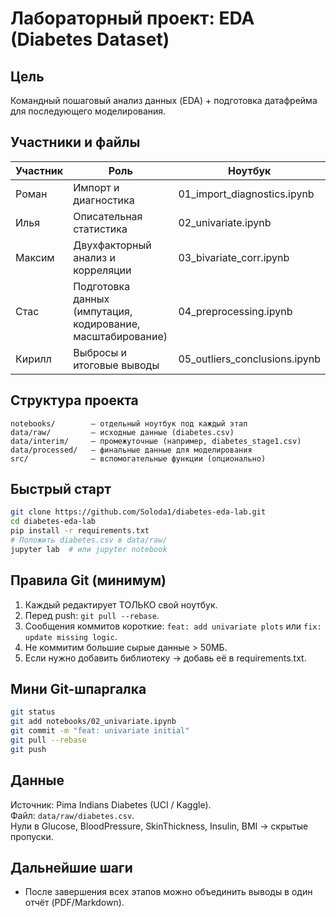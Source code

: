 # Лабораторный проект: EDA (Diabetes Dataset)

## Цель
Командный пошаговый анализ данных (EDA) + подготовка датафрейма для последующего моделирования.

## Участники и файлы
| Участник | Роль | Ноутбук |
|----------|------|---------|
| Роман | Импорт и диагностика | 01_import_diagnostics.ipynb |
| Илья | Описательная статистика | 02_univariate.ipynb |
| Максим | Двухфакторный анализ и корреляции | 03_bivariate_corr.ipynb |
| Стас | Подготовка данных (импутация, кодирование, масштабирование) | 04_preprocessing.ipynb |
| Кирилл | Выбросы и итоговые выводы | 05_outliers_conclusions.ipynb |

## Структура проекта
```
notebooks/        — отдельный ноутбук под каждый этап  
data/raw/         — исходные данные (diabetes.csv)  
data/interim/     — промежуточные (например, diabetes_stage1.csv)  
data/processed/   — финальные данные для моделирования  
src/              — вспомогательные функции (опционально)  
```

## Быстрый старт
```bash
git clone https://github.com/Soloda1/diabetes-eda-lab.git
cd diabetes-eda-lab
pip install -r requirements.txt
# Положить diabetes.csv в data/raw/
jupyter lab  # или jupyter notebook
```

## Правила Git (минимум)
1. Каждый редактирует ТОЛЬКО свой ноутбук.  
2. Перед push: `git pull --rebase`.  
3. Сообщения коммитов короткие: `feat: add univariate plots` или `fix: update missing logic`.  
4. Не коммитим большие сырые данные > 50МБ.  
5. Если нужно добавить библиотеку → добавь её в requirements.txt.

## Мини Git-шпаргалка
```bash
git status
git add notebooks/02_univariate.ipynb
git commit -m "feat: univariate initial"
git pull --rebase
git push
```

## Данные
Источник: Pima Indians Diabetes (UCI / Kaggle).  
Файл: `data/raw/diabetes.csv`.  
Нули в Glucose, BloodPressure, SkinThickness, Insulin, BMI → скрытые пропуски.

## Дальнейшие шаги
- После завершения всех этапов можно объединить выводы в один отчёт (PDF/Markdown).
